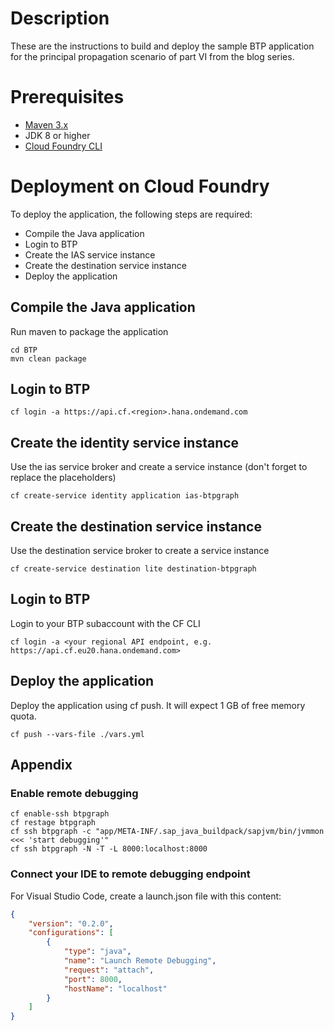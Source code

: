 # Description
These are the instructions to build and deploy the sample BTP application for the principal propagation scenario of part VI from the blog series.

# Prerequisites
- [Maven 3.x](http://maven.apache.org/download.cgi)
- JDK 8 or higher
- [Cloud Foundry CLI](https://github.com/cloudfoundry/cli)

# Deployment on Cloud Foundry
To deploy the application, the following steps are required:
- Compile the Java application
- Login to BTP
- Create the IAS service instance
- Create the destination service instance
- Deploy the application 

## Compile the Java application
Run maven to package the application
```shell
cd BTP
mvn clean package
```

## Login to BTP
```shell
cf login -a https://api.cf.<region>.hana.ondemand.com
```

## Create the identity service instance 
Use the ias service broker and create a service instance (don't forget to replace the placeholders)
```shell
cf create-service identity application ias-btpgraph
```
## Create the destination service instance
Use the destination service broker to create a service instance
```shell
cf create-service destination lite destination-btpgraph
```
## Login to BTP
Login to your BTP subaccount with the CF CLI
```shell
cf login -a <your regional API endpoint, e.g. https://api.cf.eu20.hana.ondemand.com>
```

## Deploy the application
Deploy the application using cf push. It will expect 1 GB of free memory quota.

```shell
cf push --vars-file ./vars.yml
```

## Appendix
### Enable remote debugging
```shell
cf enable-ssh btpgraph
cf restage btpgraph
cf ssh btpgraph -c "app/META-INF/.sap_java_buildpack/sapjvm/bin/jvmmon <<< 'start debugging'"
cf ssh btpgraph -N -T -L 8000:localhost:8000
```

### Connect your IDE to remote debugging endpoint
For Visual Studio Code, create a launch.json file with this content:
```json
{
    "version": "0.2.0",
    "configurations": [
        {
            "type": "java",
            "name": "Launch Remote Debugging",
            "request": "attach",
            "port": 8000,
            "hostName": "localhost"
        }
    ]
}
```